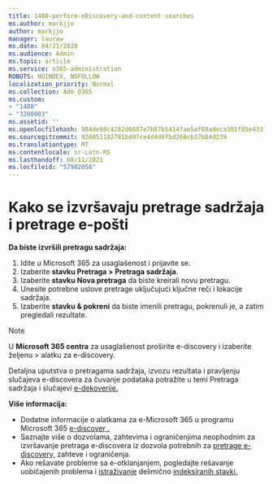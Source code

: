```yaml
---
title: 1488-perform-eDiscovery-and-content-searches
ms.author: markjjo
author: markjjo
manager: lauraw
ms.date: 04/21/2020
ms.audience: Admin
ms.topic: article
ms.service: o365-administration
ROBOTS: NOINDEX, NOFOLLOW
localization_priority: Normal
ms.collection: Adm_O365
ms.custom:
- "1488"
- "3200003"
ms.assetid: ''
ms.openlocfilehash: 984de98c4282d6687e7b87b5414fae5af68adeca301f85e433fd126641b7b22a
ms.sourcegitcommit: 920051182781bd97ce4d4d6fbd268cb37b84d239
ms.translationtype: MT
ms.contentlocale: sr-Latn-RS
ms.lasthandoff: 08/11/2021
ms.locfileid: "57902058"
---
```

# <a name="how-to-perform-content-searches-and-ediscovery-searches"></a>Kako se izvršavaju pretrage sadržaja i pretrage e-pošti

**Da biste izvršili pretragu sadržaja:**

1. Idite u Microsoft 365 za usaglašenost i prijavite se.
2. Izaberite **stavku Pretraga > Pretraga sadržaja**.
3. Izaberite **stavku Nova pretraga** da biste kreirali novu pretragu.
4. Unesite potrebne uslove pretrage uključujući ključne reči i lokacije sadržaja.
5. Izaberite **stavku & pokreni** da biste imenili pretragu, pokrenuli je, a zatim pregledali rezultate.

> [!NOTE]
> U **Microsoft 365 centra** za usaglašenost proširite e-discovery i izaberite željenu  >  alatku za e-discovery. 

Detaljna uputstva o pretragama sadržaja, izvozu rezultata i pravljenju slučajeva e-discovera za čuvanje podataka potražite u temi Pretraga sadržaja i slučajevi [e-dekoverije.](https://docs.microsoft.com/microsoft-365/compliance/ediscovery-cases) [](https://docs.microsoft.com/microsoft-365/compliance/content-search)

**Više informacija:**

- Dodatne informacije o alatkama za e-Microsoft 365 u programu Microsoft 365 [e-discover .](https://docs.microsoft.com/microsoft-365/compliance/ediscovery)
- Saznajte više o dozvolama, zahtevima i ograničenjima neophodnim za izvršavanje pretraga e-discovera [](https://docs.microsoft.com/microsoft-365/compliance/limits-for-content-search)iz dozvola potrebnih za [pretrage e-discovery,](https://docs.microsoft.com/microsoft-365/compliance/assign-ediscovery-permissions) zahteve i ograničenja.
- Ako rešavate probleme sa e-otklanjanjem, pogledajte rešavanje uobičajenih problema i [istraživanje](https://docs.microsoft.com/microsoft-365/compliance/ediscovery-troubleshooting-common-issues) delimično [indeksiranih stavki.](https://docs.microsoft.com/microsoft-365/compliance/investigating-partially-indexed-items-in-ediscovery)
